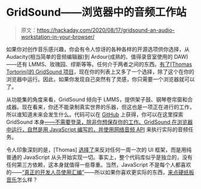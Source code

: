 # GridSound——浏览器中的音频工作站

> 原文：<https://hackaday.com/2020/08/17/gridsound-an-audio-workstation-in-your-browser/>

如果你对创作音乐感兴趣，你会有令人惊讶的各种各样的开源选项供你选择，从 Audacity(相当简单的音频编辑器)到 Ardour(成熟的、值得录音室使用的 DAW)——还有 LMMS、玫瑰园、缪斯等等。任何介于两者之间的东西。[有了[Thomas Tortorini]的 GridSound 项目](https://gridsound.com/)，现在你的列表上又多了一个选择，除了这个在你的浏览器中运行。因此，如果你发现自己突然有了灵感，你只需要一个浏览器就可以了。

从功能集的角度来看，GridSound 倾向于 LMMS，提供架子鼓、钢琴卷帘窗和合成器。现在看来，你还不能录制真实世界的乐器，但这也是一项正在进行的工作，所以谁知道未来会发生什么。代码可以在 [GitHub](https://github.com/gridsound/daw) 上获得，你可以在这里探索 GridSound 本身[——不需要登录，除非你想保存你的工作。GridSound 在浏览器中运行，自然是用 JavaScript 编写的，并使用](https://gridsound.com/daw/)[网络音频 API](https://developer.mozilla.org/en-US/docs/Web/API/Web_Audio_API) 来执行实际的音频任务。

令人印象深刻的是，[Thomas] [选择了](https://github.com/gridsound/daw/issues/56#issuecomment-606964049)来反对任何一周一次的 UI 框架，而是用纯普通的 JavaScript 从头开始实现一切。事实上，整个代码库似乎是独立的，没有任何第三方依赖，这本身就值得一些尊重。当然，JavaScript 不是每个人都喜欢的——[“真正的开发人员使用汇编”](https://hackaday.com/2019/04/04/webassembly-what-is-it-and-why-should-you-care/)——所以如果你喜欢更实际的东西，[来点硬纸板音乐](https://hackaday.com/2019/10/08/making-music-from-cardboard/)怎么样？